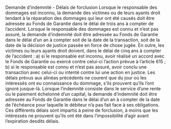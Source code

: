 Demande d’indemnité - Délais de forclusion
Lorsque le responsable des dommages est inconnu, la demande des victimes ou de leurs ayants droit tendant à la réparation des dommages qui leur ont été causés doit être adressée au Fonds de Garantie dans le délai de trois ans à compter de l’accident.
Lorsque le responsable des dommages est connu et n’est pas assuré, la demande d’indemnité doit être adressée au Fonds de Garantie dans le délai d’un an à compter soit de la date de la transaction, soit de la date de la décision de justice passée en force de chose jugée.
En outre, les victimes ou leurs ayants droit doivent, dans le délai de cinq ans à compter de l’accident :
a) si le responsable est inconnu, avoir réalisé un accord avec le Fonds de Garantie ou exercé contre celui-ci l’action prévue à l’article 615 ;
b) si le responsable est connu et n’est pas assuré, avoir conclu une transaction avec celui-ci ou intenté contre lui une action en justice.
Les délais prévus aux alinéas précédents ne courent que du jour où les intéressés ont eu connaissance du dommage, s’ils prouvent qu’ils l’ont ignoré jusque-là.
Lorsque l’indemnité consiste dans le service d’une rente ou le paiement échelonné d’un capital, la demande d’indemnité doit être adressée au Fonds de Garantie dans le délai d’un an à compter de la date de l’échéance pour laquelle le débiteur n’a pas fait face à ses obligations.
Ces différents délais sont impartis à peine de forclusion, à moins que les intéressés ne prouvent qu’ils ont été dans l’impossibilité d’agir avant l’expiration desdits délais.